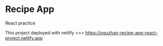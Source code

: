 # Recipe App

React practice

This project deployed with netlify >>> https://oguzhan-recipe-app-react-project.netlify.app
